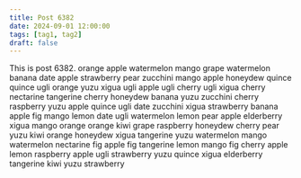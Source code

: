 ```yaml
---
title: Post 6382
date: 2024-09-01 12:00:00
tags: [tag1, tag2]
draft: false
---
```

This is post 6382.
orange
apple
watermelon
mango
grape
watermelon
banana
date
apple
strawberry
pear
zucchini
mango
apple
honeydew
quince
quince
ugli
orange
yuzu
xigua
ugli
apple
ugli
cherry
ugli
xigua
cherry
nectarine
tangerine
cherry
honeydew
banana
yuzu
zucchini
cherry
raspberry
yuzu
apple
quince
ugli
date
zucchini
xigua
strawberry
banana
apple
fig
mango
lemon
date
ugli
watermelon
lemon
pear
apple
elderberry
xigua
mango
orange
orange
kiwi
grape
raspberry
honeydew
cherry
pear
yuzu
kiwi
orange
honeydew
xigua
tangerine
yuzu
watermelon
mango
watermelon
nectarine
fig
apple
fig
tangerine
lemon
mango
fig
cherry
apple
lemon
raspberry
apple
ugli
strawberry
yuzu
quince
xigua
elderberry
tangerine
kiwi
yuzu
strawberry
